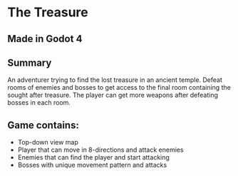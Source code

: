 # The Treasure

## Made in Godot 4

## Summary
An adventurer trying to find the lost treasure in an ancient temple. Defeat rooms of enemies and bosses to get access to the final room containing the sought after treasure.
The player can get more weapons after defeating bosses in each room.

## Game contains:
- Top-down view map
- Player that can move in 8-directions and attack enemies
- Enemies that can find the player and start attacking
- Bosses with unique movement pattern and attacks
